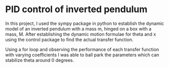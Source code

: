 # PID control of inverted pendulum

In this project, I used the sympy package in python to establish the dynamic model of an inverted pendulum with a mass m, hinged on a box with a mass, M. After establishing the dynamic motion formulae for theta and x using the control package to find the actual transfer function.

Using a for loop and observing the performance of each transfer function with varying coefficients I was able to ball park the parameters which can stabilize theta around 0 degrees.
